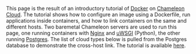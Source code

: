 This page is the result of an introductory tutorial of [Docker](https://www.docker.com) on [Chameleon Cloud](https://www.chameleoncloud.org). The tutorial shows how to configure an image using a Dockerfile, run applications inside containers, and how to link containers on the same and different hosts. Two baremetal Chameleon servers are used to run this page, one running containers with [Nginx](http://nginx.com) and [uWSGI](https://uwsgi-docs.readthedocs.org/en/latest/) (Python), the other running [Postgres](http://www.postgresql.org). The list of cloud types below is pulled from the Postgres database to demonstrate the cross-host link. The tutorial is available [here](https://cloudandbigdatalab.github.io).
